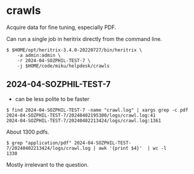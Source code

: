 # crawls

Acquire data for fine tuning, especially PDF.

Can run a single job in heritrix directly from the command line.

```
$ $HOME/opt/heritrix-3.4.0-20220727/bin/heritrix \
    -a admin:admin \
    -r 2024-04-SOZPHIL-TEST-7 \
    -j $HOME/code/miku/helpdesk/crawls
```

## 2024-04-SOZPHIL-TEST-7

* can be less polite to be faster

```
$ find 2024-04-SOZPHIL-TEST-7 -name "crawl.log" | xargs grep -c pdf
2024-04-SOZPHIL-TEST-7/20240402195300/logs/crawl.log:41
2024-04-SOZPHIL-TEST-7/20240402213424/logs/crawl.log:1361
```

About 1300 pdfs.

```
$ grep "application/pdf" 2024-04-SOZPHIL-TEST-7/20240402213424/logs/crawl.log | awk '{print $4}'  | wc -l
1330
```

Mostly irrelevant to the question.

